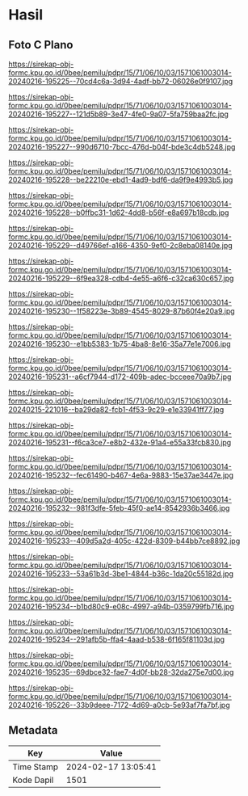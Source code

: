 # Hasil

## Foto C Plano

https://sirekap-obj-formc.kpu.go.id/0bee/pemilu/pdpr/15/71/06/10/03/1571061003014-20240216-195225--70cd4c6a-3d94-4adf-bb72-06026e0f9107.jpg

https://sirekap-obj-formc.kpu.go.id/0bee/pemilu/pdpr/15/71/06/10/03/1571061003014-20240216-195227--121d5b89-3e47-4fe0-9a07-5fa759baa2fc.jpg

https://sirekap-obj-formc.kpu.go.id/0bee/pemilu/pdpr/15/71/06/10/03/1571061003014-20240216-195227--990d6710-7bcc-476d-b04f-bde3c4db5248.jpg

https://sirekap-obj-formc.kpu.go.id/0bee/pemilu/pdpr/15/71/06/10/03/1571061003014-20240216-195228--be22210e-ebd1-4ad9-bdf6-da9f9e4993b5.jpg

https://sirekap-obj-formc.kpu.go.id/0bee/pemilu/pdpr/15/71/06/10/03/1571061003014-20240216-195228--b0ffbc31-1d62-4dd8-b56f-e8a697b18cdb.jpg

https://sirekap-obj-formc.kpu.go.id/0bee/pemilu/pdpr/15/71/06/10/03/1571061003014-20240216-195229--d49766ef-a166-4350-9ef0-2c8eba08140e.jpg

https://sirekap-obj-formc.kpu.go.id/0bee/pemilu/pdpr/15/71/06/10/03/1571061003014-20240216-195229--6f9ea328-cdb4-4e55-a6f6-c32ca630c657.jpg

https://sirekap-obj-formc.kpu.go.id/0bee/pemilu/pdpr/15/71/06/10/03/1571061003014-20240216-195230--1f58223e-3b89-4545-8029-87b60f4e20a9.jpg

https://sirekap-obj-formc.kpu.go.id/0bee/pemilu/pdpr/15/71/06/10/03/1571061003014-20240216-195230--e1bb5383-1b75-4ba8-8e16-35a77e1e7006.jpg

https://sirekap-obj-formc.kpu.go.id/0bee/pemilu/pdpr/15/71/06/10/03/1571061003014-20240216-195231--a6cf7944-d172-409b-adec-bcceee70a9b7.jpg

https://sirekap-obj-formc.kpu.go.id/0bee/pemilu/pdpr/15/71/06/10/03/1571061003014-20240215-221016--ba29da82-fcb1-4f53-9c29-e1e33941ff77.jpg

https://sirekap-obj-formc.kpu.go.id/0bee/pemilu/pdpr/15/71/06/10/03/1571061003014-20240216-195231--f6ca3ce7-e8b2-432e-91a4-e55a33fcb830.jpg

https://sirekap-obj-formc.kpu.go.id/0bee/pemilu/pdpr/15/71/06/10/03/1571061003014-20240216-195232--fec61490-b467-4e6a-9883-15e37ae3447e.jpg

https://sirekap-obj-formc.kpu.go.id/0bee/pemilu/pdpr/15/71/06/10/03/1571061003014-20240216-195232--981f3dfe-5feb-45f0-ae14-8542936b3466.jpg

https://sirekap-obj-formc.kpu.go.id/0bee/pemilu/pdpr/15/71/06/10/03/1571061003014-20240216-195233--409d5a2d-405c-422d-8309-b44bb7ce8892.jpg

https://sirekap-obj-formc.kpu.go.id/0bee/pemilu/pdpr/15/71/06/10/03/1571061003014-20240216-195233--53a61b3d-3be1-4844-b36c-1da20c55182d.jpg

https://sirekap-obj-formc.kpu.go.id/0bee/pemilu/pdpr/15/71/06/10/03/1571061003014-20240216-195234--b1bd80c9-e08c-4997-a94b-0359799fb716.jpg

https://sirekap-obj-formc.kpu.go.id/0bee/pemilu/pdpr/15/71/06/10/03/1571061003014-20240216-195234--291afb5b-ffa4-4aad-b538-6f165f81103d.jpg

https://sirekap-obj-formc.kpu.go.id/0bee/pemilu/pdpr/15/71/06/10/03/1571061003014-20240216-195235--69dbce32-fae7-4d0f-bb28-32da275e7d00.jpg

https://sirekap-obj-formc.kpu.go.id/0bee/pemilu/pdpr/15/71/06/10/03/1571061003014-20240216-195226--33b9deee-7172-4d69-a0cb-5e93af7fa7bf.jpg


## Metadata

| Key        | Value               |
| ---------- | ------------------- |
| Time Stamp | 2024-02-17 13:05:41 |
| Kode Dapil | 1501                |



